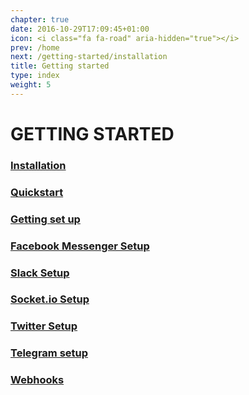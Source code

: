 ```yaml
---
chapter: true
date: 2016-10-29T17:09:45+01:00
icon: <i class="fa fa-road" aria-hidden="true"></i>
prev: /home
next: /getting-started/installation
title: Getting started
type: index
weight: 5
---
```


# GETTING STARTED

### [Installation](installation)
### [Quickstart](quickstart)
### [Getting set up](getting-set-up)
### [Facebook Messenger Setup](messenger-setup)
### [Slack Setup](slack-setup)
### [Socket.io Setup](socketio-setup)
### [Twitter Setup](twitter-setup)
### [Telegram setup](telegram-setup)
### [Webhooks](webhooks)

